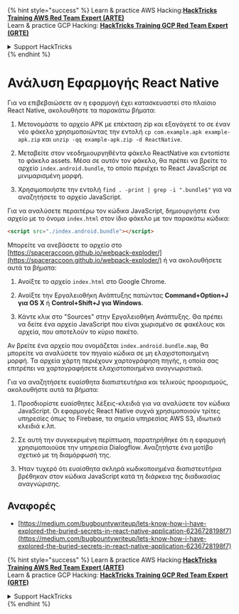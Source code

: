 {% hint style="success" %}
Learn & practice AWS Hacking:<img src="/.gitbook/assets/arte.png" alt="" data-size="line">[**HackTricks Training AWS Red Team Expert (ARTE)**](https://training.hacktricks.xyz/courses/arte)<img src="/.gitbook/assets/arte.png" alt="" data-size="line">\
Learn & practice GCP Hacking: <img src="/.gitbook/assets/grte.png" alt="" data-size="line">[**HackTricks Training GCP Red Team Expert (GRTE)**<img src="/.gitbook/assets/grte.png" alt="" data-size="line">](https://training.hacktricks.xyz/courses/grte)

<details>

<summary>Support HackTricks</summary>

* Check the [**subscription plans**](https://github.com/sponsors/carlospolop)!
* **Join the** 💬 [**Discord group**](https://discord.gg/hRep4RUj7f) or the [**telegram group**](https://t.me/peass) or **follow** us on **Twitter** 🐦 [**@hacktricks\_live**](https://twitter.com/hacktricks\_live)**.**
* **Share hacking tricks by submitting PRs to the** [**HackTricks**](https://github.com/carlospolop/hacktricks) and [**HackTricks Cloud**](https://github.com/carlospolop/hacktricks-cloud) github repos.

</details>
{% endhint %}

# Ανάλυση Εφαρμογής React Native

Για να επιβεβαιώσετε αν η εφαρμογή έχει κατασκευαστεί στο πλαίσιο React Native, ακολουθήστε τα παρακάτω βήματα:

1. Μετονομάστε το αρχείο APK με επέκταση zip και εξαγάγετέ το σε έναν νέο φάκελο χρησιμοποιώντας την εντολή `cp com.example.apk example-apk.zip` και `unzip -qq example-apk.zip -d ReactNative`.

2. Μεταβείτε στον νεοδημιουργηθέντα φάκελο ReactNative και εντοπίστε το φάκελο assets. Μέσα σε αυτόν τον φάκελο, θα πρέπει να βρείτε το αρχείο `index.android.bundle`, το οποίο περιέχει το React JavaScript σε μινιμαρισμένη μορφή.

3. Χρησιμοποιήστε την εντολή `find . -print | grep -i ".bundle$"` για να αναζητήσετε το αρχείο JavaScript.

Για να αναλύσετε περαιτέρω τον κώδικα JavaScript, δημιουργήστε ένα αρχείο με το όνομα `index.html` στον ίδιο φάκελο με τον παρακάτω κώδικα:
```html
<script src="./index.android.bundle"></script>
```
Μπορείτε να ανεβάσετε το αρχείο στο [https://spaceraccoon.github.io/webpack-exploder/](https://spaceraccoon.github.io/webpack-exploder/) ή να ακολουθήσετε αυτά τα βήματα:

1. Ανοίξτε το αρχείο `index.html` στο Google Chrome.

2. Ανοίξτε την Εργαλειοθήκη Ανάπτυξης πατώντας **Command+Option+J για OS X** ή **Control+Shift+J για Windows**.

3. Κάντε κλικ στο "Sources" στην Εργαλειοθήκη Ανάπτυξης. Θα πρέπει να δείτε ένα αρχείο JavaScript που είναι χωρισμένο σε φακέλους και αρχεία, που αποτελούν το κύριο πακέτο.

Αν βρείτε ένα αρχείο που ονομάζεται `index.android.bundle.map`, θα μπορείτε να αναλύσετε τον πηγαίο κώδικα σε μη ελαχιστοποιημένη μορφή. Τα αρχεία χάρτη περιέχουν χαρτογράφηση πηγής, η οποία σας επιτρέπει να χαρτογραφήσετε ελαχιστοποιημένα αναγνωριστικά.

Για να αναζητήσετε ευαίσθητα διαπιστευτήρια και τελικούς προορισμούς, ακολουθήστε αυτά τα βήματα:

1. Προσδιορίστε ευαίσθητες λέξεις-κλειδιά για να αναλύσετε τον κώδικα JavaScript. Οι εφαρμογές React Native συχνά χρησιμοποιούν τρίτες υπηρεσίες όπως το Firebase, τα σημεία υπηρεσίας AWS S3, ιδιωτικά κλειδιά κ.λπ.

2. Σε αυτή την συγκεκριμένη περίπτωση, παρατηρήθηκε ότι η εφαρμογή χρησιμοποιούσε την υπηρεσία Dialogflow. Αναζητήστε ένα μοτίβο σχετικό με τη διαμόρφωσή της.

3. Ήταν τυχερό ότι ευαίσθητα σκληρά κωδικοποιημένα διαπιστευτήρια βρέθηκαν στον κώδικα JavaScript κατά τη διάρκεια της διαδικασίας αναγνώρισης.

## Αναφορές
* [https://medium.com/bugbountywriteup/lets-know-how-i-have-explored-the-buried-secrets-in-react-native-application-6236728198f7](https://medium.com/bugbountywriteup/lets-know-how-i-have-explored-the-buried-secrets-in-react-native-application-6236728198f7)

{% hint style="success" %}
Learn & practice AWS Hacking:<img src="/.gitbook/assets/arte.png" alt="" data-size="line">[**HackTricks Training AWS Red Team Expert (ARTE)**](https://training.hacktricks.xyz/courses/arte)<img src="/.gitbook/assets/arte.png" alt="" data-size="line">\
Learn & practice GCP Hacking: <img src="/.gitbook/assets/grte.png" alt="" data-size="line">[**HackTricks Training GCP Red Team Expert (GRTE)**<img src="/.gitbook/assets/grte.png" alt="" data-size="line">](https://training.hacktricks.xyz/courses/grte)

<details>

<summary>Support HackTricks</summary>

* Check the [**subscription plans**](https://github.com/sponsors/carlospolop)!
* **Join the** 💬 [**Discord group**](https://discord.gg/hRep4RUj7f) or the [**telegram group**](https://t.me/peass) or **follow** us on **Twitter** 🐦 [**@hacktricks\_live**](https://twitter.com/hacktricks\_live)**.**
* **Share hacking tricks by submitting PRs to the** [**HackTricks**](https://github.com/carlospolop/hacktricks) and [**HackTricks Cloud**](https://github.com/carlospolop/hacktricks-cloud) github repos.

</details>
{% endhint %}
